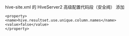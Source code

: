 hive-site.xml 的 HiveServer2 高级配置代码段（安全阀）
添加
```
<property>
<name>hive.resultset.use.unique.column.names</name>
<value>false</value>
</property>
```